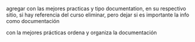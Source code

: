 agregar con las mejores practicas y tipo documentation, en su respectivo sitio, si hay referencia del curso eliminar, pero dejar si es importante la info como documentación

con la mejores prácticas ordena y organiza la documentación